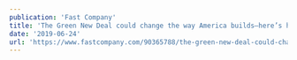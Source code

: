 ```yaml
---
publication: 'Fast Company'
title: 'The Green New Deal could change the way America builds—here’s how'
date: '2019-06-24'
url: 'https://www.fastcompany.com/90365788/the-green-new-deal-could-change-the-way-america-builds-heres-how'
---
```


